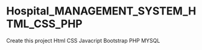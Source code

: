 # Hospital_MANAGEMENT_SYSTEM_HTML_CSS_PHP
Create this project Html CSS Javacript Bootstrap PHP MYSQL
